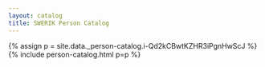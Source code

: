 ```yaml
---
layout: catalog
title: SWERIK Person Catalog
---
```

{% assign p = site.data._person-catalog.i-Qd2kCBwtKZHR3iPgnHwScJ %}
{% include person-catalog.html p=p %}

